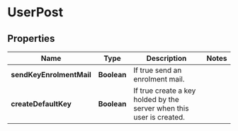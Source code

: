 
# UserPost

## Properties
Name | Type | Description | Notes
------------ | ------------- | ------------- | -------------
**sendKeyEnrolmentMail** | **Boolean** | If true send an enrolment mail. | 
**createDefaultKey** | **Boolean** | If true create a key holded by the server when this user is created. | 



